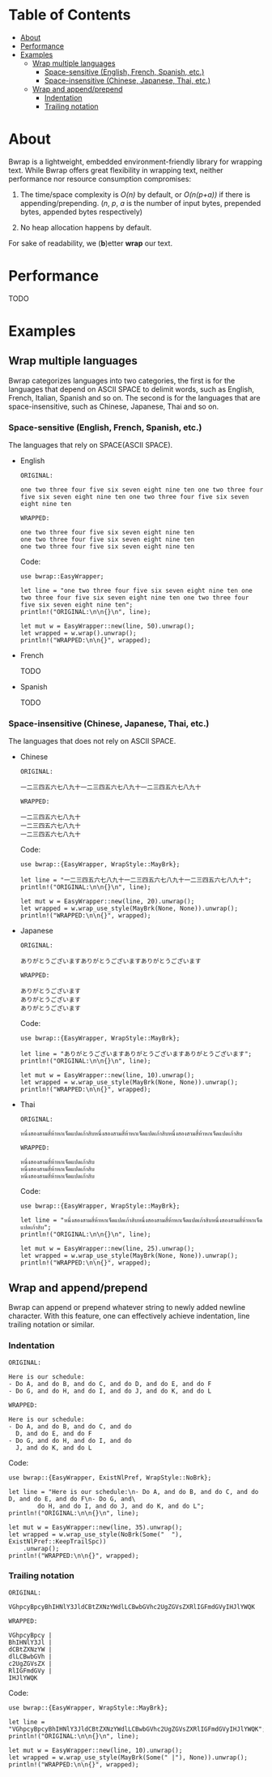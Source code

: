 
# Table of Contents

-   [About](#orgd7dc316)
-   [Performance](#org74d1ebe)
-   [Examples](#org01c3591)
    -   [Wrap multiple languages](#org4e054f7)
        -   [Space-sensitive (English, French, Spanish, etc.)](#org981fcf5)
        -   [Space-insensitive (Chinese, Japanese, Thai, etc.)](#orgc96508b)
    -   [Wrap and append/prepend](#org1acb3c9)
        -   [Indentation](#orgd81be5a)
        -   [Trailing notation](#orgdc02cf0)



<a id="orgd7dc316"></a>

# About

Bwrap is a lightweight, embedded environment-friendly library for
wrapping text. While Bwrap offers great flexibility in wrapping text,
neither performance nor resource consumption compromises:

1.  The time/space complexity is *O(n)* by default, or *O(n(p+a))* if
    there is appending/prepending. (*n*, *p*, *a* is the number of
    input bytes, prepended bytes, appended bytes respectively)

2.  No heap allocation happens by default.

For sake of readability, we (**b**)etter **wrap** our text.


<a id="org74d1ebe"></a>

# Performance

TODO


<a id="org01c3591"></a>

# Examples


<a id="org4e054f7"></a>

## Wrap multiple languages

Bwrap categorizes languages into two categories, the first is for the
languages that depend on ASCII SPACE to delimit words, such as
English, French, Italian, Spanish and so on. The second is for the
languages that are space-insensitive, such as Chinese, Japanese, Thai
and so on.


<a id="org981fcf5"></a>

### Space-sensitive (English, French, Spanish, etc.)

The languages that rely on SPACE(ASCII SPACE).

-   English

        
        ORIGINAL:
        
        one two three four five six seven eight nine ten one two three four five six seven eight nine ten one two three four five six seven eight nine ten
        
        WRAPPED:
        
        one two three four five six seven eight nine ten
        one two three four five six seven eight nine ten
        one two three four five six seven eight nine ten
    
    Code:
    
        use bwrap::EasyWrapper;
        
        let line = "one two three four five six seven eight nine ten one two three four five six seven eight nine ten one two three four five six seven eight nine ten";
        println!("ORIGINAL:\n\n{}\n", line);
        
        let mut w = EasyWrapper::new(line, 50).unwrap();
        let wrapped = w.wrap().unwrap();
        println!("WRAPPED:\n\n{}", wrapped);

-   French

    TODO

-   Spanish

    TODO


<a id="orgc96508b"></a>

### Space-insensitive (Chinese, Japanese, Thai, etc.)

The languages that does not rely on ASCII SPACE.

-   Chinese

        
        ORIGINAL:
        
        一二三四五六七八九十一二三四五六七八九十一二三四五六七八九十
        
        WRAPPED:
        
        一二三四五六七八九十
        一二三四五六七八九十
        一二三四五六七八九十
    
    Code: 
    
        
        use bwrap::{EasyWrapper, WrapStyle::MayBrk};
        
        let line = "一二三四五六七八九十一二三四五六七八九十一二三四五六七八九十";
        println!("ORIGINAL:\n\n{}\n", line);
        
        let mut w = EasyWrapper::new(line, 20).unwrap();
        let wrapped = w.wrap_use_style(MayBrk(None, None)).unwrap();
        println!("WRAPPED:\n\n{}", wrapped);

-   Japanese

        
        ORIGINAL:
        
        ありがとうございますありがとうございますありがとうございます
        
        WRAPPED:
        
        ありがとうございます
        ありがとうございます
        ありがとうございます
    
    Code:
    
        
        use bwrap::{EasyWrapper, WrapStyle::MayBrk};
        
        let line = "ありがとうございますありがとうございますありがとうございます";
        println!("ORIGINAL:\n\n{}\n", line);
        
        let mut w = EasyWrapper::new(line, 10).unwrap();
        let wrapped = w.wrap_use_style(MayBrk(None, None)).unwrap();
        println!("WRAPPED:\n\n{}", wrapped);

-   Thai

        
        ORIGINAL:
        
        หนึ่งสองสามสี่ห้าหกเจ็ดแปดเก้าสิบหนึ่งสองสามสี่ห้าหกเจ็ดแปดเก้าสิบหนึ่งสองสามสี่ห้าหกเจ็ดแปดเก้าสิบ
        
        WRAPPED:
        
        หนึ่งสองสามสี่ห้าหกเจ็ดแปดเก้าสิบ
        หนึ่งสองสามสี่ห้าหกเจ็ดแปดเก้าสิบ
        หนึ่งสองสามสี่ห้าหกเจ็ดแปดเก้าสิบ
    
    Code: 
    
        
        use bwrap::{EasyWrapper, WrapStyle::MayBrk};
        
        let line = "หนึ่งสองสามสี่ห้าหกเจ็ดแปดเก้าสิบหนึ่งสองสามสี่ห้าหกเจ็ดแปดเก้าสิบหนึ่งสองสามสี่ห้าหกเจ็ดแปดเก้าสิบ";
        println!("ORIGINAL:\n\n{}\n", line);
        
        let mut w = EasyWrapper::new(line, 25).unwrap();
        let wrapped = w.wrap_use_style(MayBrk(None, None)).unwrap();
        println!("WRAPPED:\n\n{}", wrapped);


<a id="org1acb3c9"></a>

## Wrap and append/prepend

Bwrap can append or prepend whatever string to newly added newline
character. With this feature, one can effectively achieve indentation,
line trailing notation or similar.


<a id="orgd81be5a"></a>

### Indentation

    
    ORIGINAL:
    
    Here is our schedule:
    - Do A, and do B, and do C, and do D, and do E, and do F
    - Do G, and do H, and do I, and do J, and do K, and do L
    
    WRAPPED:
    
    Here is our schedule:
    - Do A, and do B, and do C, and do
      D, and do E, and do F
    - Do G, and do H, and do I, and do
      J, and do K, and do L

Code:

    
    use bwrap::{EasyWrapper, ExistNlPref, WrapStyle::NoBrk};
    
    let line = "Here is our schedule:\n- Do A, and do B, and do C, and do D, and do E, and do F\n- Do G, and\
    	    do H, and do I, and do J, and do K, and do L";
    println!("ORIGINAL:\n\n{}\n", line);
    
    let mut w = EasyWrapper::new(line, 35).unwrap();
    let wrapped = w.wrap_use_style(NoBrk(Some("  "), ExistNlPref::KeepTrailSpc))
        .unwrap();
    println!("WRAPPED:\n\n{}", wrapped);


<a id="orgdc02cf0"></a>

### Trailing notation

    
    ORIGINAL:
    
    VGhpcyBpcyBhIHNlY3JldCBtZXNzYWdlLCBwbGVhc2UgZGVsZXRlIGFmdGVyIHJlYWQK
    
    WRAPPED:
    
    VGhpcyBpcy |
    BhIHNlY3Jl |
    dCBtZXNzYW |
    dlLCBwbGVh |
    c2UgZGVsZX |
    RlIGFmdGVy |
    IHJlYWQK

Code:

    
    use bwrap::{EasyWrapper, WrapStyle::MayBrk};
    
    let line = "VGhpcyBpcyBhIHNlY3JldCBtZXNzYWdlLCBwbGVhc2UgZGVsZXRlIGFmdGVyIHJlYWQK";
    println!("ORIGINAL:\n\n{}\n", line);
    
    let mut w = EasyWrapper::new(line, 10).unwrap();
    let wrapped = w.wrap_use_style(MayBrk(Some(" |"), None)).unwrap();
    println!("WRAPPED:\n\n{}", wrapped);

